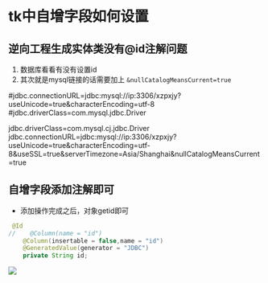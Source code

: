 # tk中自增字段如何设置

## 逆向工程生成实体类没有@id注解问题

1. 数据库看看有没有设置id
2. 其次就是mysql链接的话需要加上 `&nullCatalogMeansCurrent=true`


#jdbc.connectionURL=jdbc:mysql://ip:3306/xzpxjy?useUnicode=true&characterEncoding=utf-8
#jdbc.driverClass=com.mysql.jdbc.Driver

jdbc.driverClass=com.mysql.cj.jdbc.Driver
jdbc.connectionURL=jdbc:mysql://ip:3306/xzpxjy?useUnicode=true&characterEncoding=utf-8&useSSL=true&serverTimezone=Asia/Shanghai&nullCatalogMeansCurrent=true



## 自增字段添加注解即可

* 添加操作完成之后，对象getid即可


```java
 @Id
//    @Column(name = "id")
    @Column(insertable = false,name = "id")
    @GeneratedValue(generator = "JDBC")
    private String id;
```

![](assets/009/10/02/01-1622014375074.png)

